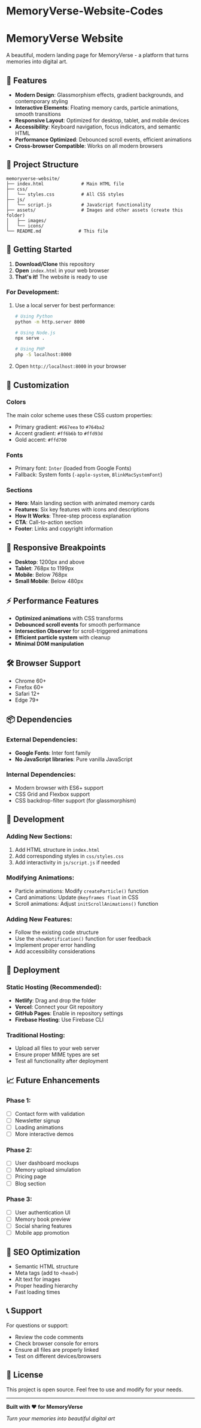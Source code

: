 # MemoryVerse-Website-Codes
# MemoryVerse Website

A beautiful, modern landing page for MemoryVerse - a platform that turns memories into digital art.

## 🌟 Features

- **Modern Design**: Glassmorphism effects, gradient backgrounds, and contemporary styling
- **Interactive Elements**: Floating memory cards, particle animations, smooth transitions
- **Responsive Layout**: Optimized for desktop, tablet, and mobile devices
- **Accessibility**: Keyboard navigation, focus indicators, and semantic HTML
- **Performance Optimized**: Debounced scroll events, efficient animations
- **Cross-browser Compatible**: Works on all modern browsers

## 📁 Project Structure

```
memoryverse-website/
├── index.html              # Main HTML file
├── css/
│   └── styles.css          # All CSS styles
├── js/
│   └── script.js           # JavaScript functionality
├── assets/                 # Images and other assets (create this folder)
│   ├── images/
│   └── icons/
└── README.md              # This file
```

## 🚀 Getting Started

1. **Download/Clone** this repository
2. **Open** `index.html` in your web browser
3. **That's it!** The website is ready to use

### For Development:

1. Use a local server for best performance:
   ```bash
   # Using Python
   python -m http.server 8000
   
   # Using Node.js
   npx serve .
   
   # Using PHP
   php -S localhost:8000
   ```

2. Open `http://localhost:8000` in your browser

## 🎨 Customization

### Colors
The main color scheme uses these CSS custom properties:
- Primary gradient: `#667eea` to `#764ba2`
- Accent gradient: `#ff6b6b` to `#ffd93d`
- Gold accent: `#ffd700`

### Fonts
- Primary font: `Inter` (loaded from Google Fonts)
- Fallback: System fonts (`-apple-system`, `BlinkMacSystemFont`)

### Sections
- **Hero**: Main landing section with animated memory cards
- **Features**: Six key features with icons and descriptions
- **How It Works**: Three-step process explanation
- **CTA**: Call-to-action section
- **Footer**: Links and copyright information

## 📱 Responsive Breakpoints

- **Desktop**: 1200px and above
- **Tablet**: 768px to 1199px
- **Mobile**: Below 768px
- **Small Mobile**: Below 480px

## ⚡ Performance Features

- **Optimized animations** with CSS transforms
- **Debounced scroll events** for smooth performance
- **Intersection Observer** for scroll-triggered animations
- **Efficient particle system** with cleanup
- **Minimal DOM manipulation**

## 🛠️ Browser Support

- Chrome 60+
- Firefox 60+
- Safari 12+
- Edge 79+

## 📦 Dependencies

### External Dependencies:
- **Google Fonts**: Inter font family
- **No JavaScript libraries**: Pure vanilla JavaScript

### Internal Dependencies:
- Modern browser with ES6+ support
- CSS Grid and Flexbox support
- CSS backdrop-filter support (for glassmorphism)

## 🔧 Development

### Adding New Sections:
1. Add HTML structure in `index.html`
2. Add corresponding styles in `css/styles.css`
3. Add interactivity in `js/script.js` if needed

### Modifying Animations:
- Particle animations: Modify `createParticle()` function
- Card animations: Update `@keyframes float` in CSS
- Scroll animations: Adjust `initScrollAnimations()` function

### Adding New Features:
- Follow the existing code structure
- Use the `showNotification()` function for user feedback
- Implement proper error handling
- Add accessibility considerations

## 🚀 Deployment

### Static Hosting (Recommended):
- **Netlify**: Drag and drop the folder
- **Vercel**: Connect your Git repository
- **GitHub Pages**: Enable in repository settings
- **Firebase Hosting**: Use Firebase CLI

### Traditional Hosting:
- Upload all files to your web server
- Ensure proper MIME types are set
- Test all functionality after deployment

## 📈 Future Enhancements

### Phase 1:
- [ ] Contact form with validation
- [ ] Newsletter signup
- [ ] Loading animations
- [ ] More interactive demos

### Phase 2:
- [ ] User dashboard mockups
- [ ] Memory upload simulation
- [ ] Pricing page
- [ ] Blog section

### Phase 3:
- [ ] User authentication UI
- [ ] Memory book preview
- [ ] Social sharing features
- [ ] Mobile app promotion

## 🎯 SEO Optimization

- Semantic HTML structure
- Meta tags (add to `<head>`)
- Alt text for images
- Proper heading hierarchy
- Fast loading times

## 📞 Support

For questions or support:
- Review the code comments
- Check browser console for errors
- Ensure all files are properly linked
- Test on different devices/browsers

## 📄 License

This project is open source. Feel free to use and modify for your needs.

---

**Built with ❤️ for MemoryVerse**

*Turn your memories into beautiful digital art*
